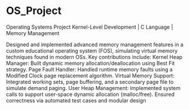 # OS_Project
Operating Systems Project 
 Kernel-Level Development | C Language | Memory Management

Designed and implemented advanced memory management features in a custom educational operating system (FOS), simulating virtual memory techniques found in modern OSs. Key contributions include:
Kernel Heap Manager: Built dynamic memory allocation/deallocation using Best Fit strategy.
Page Fault Handler: Handled runtime memory faults using a Modified Clock page replacement algorithm.
Virtual Memory Support: Integrated working sets, page buffering, and a secondary page file to simulate demand paging.
User Heap Management: Implemented system calls to support user-space dynamic allocation (malloc/free).
Ensured correctness via automated test cases and modular design
